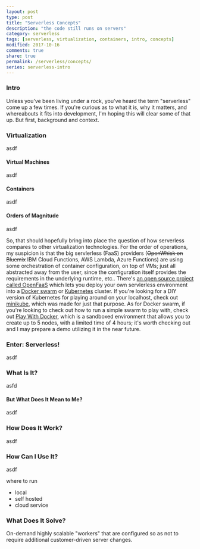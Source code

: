 ```yaml
---
layout: post
type: post
title: "Serverless Concepts"
description: "the code still runs on servers"
category: serverless
tags: [serverless, virtualization, containers, intro, concepts]
modified: 2017-10-16
comments: true
share: true
permalink: /serverless/concepts/
series: serverless-intro
---
```


### Intro

Unless you've been living under a rock, you've heard the term "serverless" come up a few times. If you're curious as to what it is, why it matters, and whereabouts it fits into development, I'm hoping this will clear some of that up. But first, background and context.

### Virtualization

asdf

#### Virtual Machines

asdf

#### Containers

asdf

#### Orders of Magnitude

asdf

So, that should hopefully bring into place the question of how serverless compares to other virtualization technologies. For the order of operations, my suspicion is that the big servlerless (FaaS) providers (~~OpenWhisk on Bluemix~~ IBM Cloud Functions, AWS Lambda, Azure Functions) are using some orchestration of container configuration, on top of VMs; just all abstracted away from the user, since the configuration itself provides the requirements in the underlying runtime, etc.. There's [an open source project called OpenFaaS][gh-openfaas] which lets you deploy your own servlerless environment into a [Docker swarm][docker-swarm-getting-started] or [Kubernetes][k8s-url] cluster. If you're looking for a DIY version of Kubernetes for playing around on your localhost, check out [minikube][gh-minikube], which was made for just that purpose. As for Docker swarm, if you're looking to check out how to run a simple swarm to play with, check out [Play With Docker][pwd-url], which is a sandboxed environment that allows you to create up to 5 nodes, with a limited time of 4 hours; it's worth checking out and I may prepare a demo utilizing it in the near future.

### Enter: Serverless!

asdf

### What Is It?

asfd

#### But What Does It Mean to Me?

asdf

### How Does It Work?

asdf

### How Can I Use It?

asdf

where to run
  - local
  - self hosted
  - cloud service

### What Does It Solve?

On-demand highly scalable "workers" that are configured so as not to require additional customer-driven server changes.

[gh-openfaas]: https://github.com/openfaas/faas
[docker-swarm-getting-started]: https://docs.docker.com/engine/swarm/swarm-tutorial/\
[k8s-url]: https://kubernetes.io/
[gh-minikube]: https://github.com/kubernetes/minikube
[pwd-url]: https://labs.play-with-docker.com/
